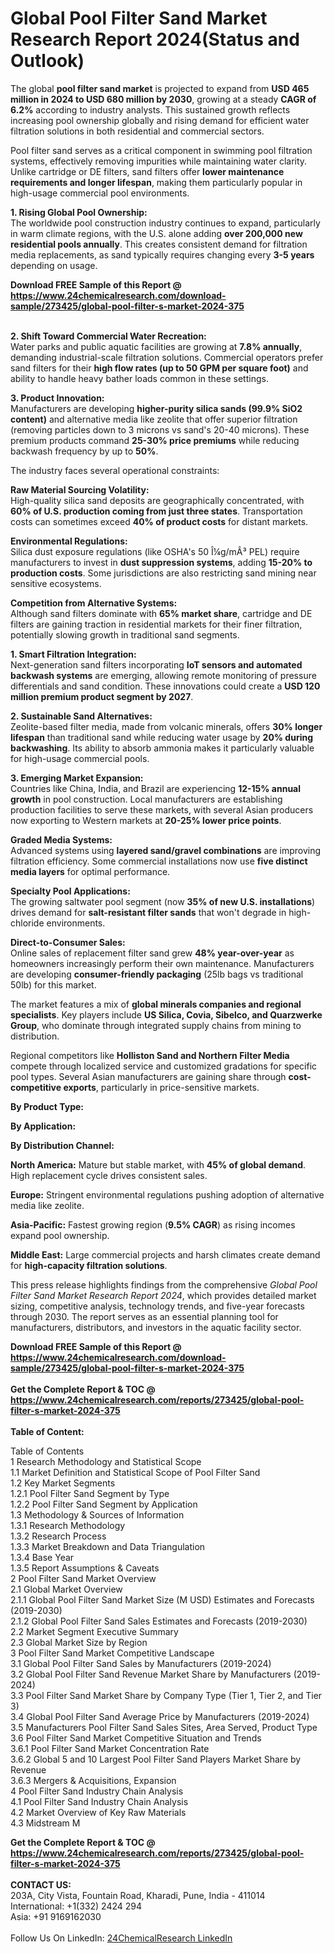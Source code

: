 <h1>Global Pool Filter Sand Market Research Report 2024(Status and Outlook)</h1><p>The global <strong>pool filter sand market</strong> is projected to expand from <strong>USD 465 million in 2024 to USD 680 million by 2030</strong>, growing at a steady <strong>CAGR of 6.2%</strong> according to industry analysts. This sustained growth reflects increasing pool ownership globally and rising demand for efficient water filtration solutions in both residential and commercial sectors.</p><p>Pool filter sand serves as a critical component in swimming pool filtration systems, effectively removing impurities while maintaining water clarity. Unlike cartridge or DE filters, sand filters offer <strong>lower maintenance requirements and longer lifespan</strong>, making them particularly popular in high-usage commercial pool environments.</p><p><strong>1. Rising Global Pool Ownership:</strong><br>
The worldwide pool construction industry continues to expand, particularly in warm climate regions, with the U.S. alone adding <strong>over 200,000 new residential pools annually</strong>. This creates consistent demand for filtration media replacements, as sand typically requires changing every <strong>3-5 years</strong> depending on usage.</p><div><b>Download FREE Sample of this Report @ 
            <a href="https://www.24chemicalresearch.com/download-sample/273425/global-pool-filter-s-market-2024-375">
            https://www.24chemicalresearch.com/download-sample/273425/global-pool-filter-s-market-2024-375</a></b></div><br><p><strong>2. Shift Toward Commercial Water Recreation:</strong><br>
Water parks and public aquatic facilities are growing at <strong>7.8% annually</strong>, demanding industrial-scale filtration solutions. Commercial operators prefer sand filters for their <strong>high flow rates (up to 50 GPM per square foot)</strong> and ability to handle heavy bather loads common in these settings.</p><p><strong>3. Product Innovation:</strong><br>
Manufacturers are developing <strong>higher-purity silica sands (99.9% SiO2 content)</strong> and alternative media like zeolite that offer superior filtration (removing particles down to 3 microns vs sand's 20-40 microns). These premium products command <strong>25-30% price premiums</strong> while reducing backwash frequency by up to <strong>50%</strong>.</p><p>The industry faces several operational constraints:</p><p><strong>Raw Material Sourcing Volatility:</strong><br>
	High-quality silica sand deposits are geographically concentrated, with <strong>60% of U.S. production coming from just three states</strong>. Transportation costs can sometimes exceed <strong>40% of product costs</strong> for distant markets.</p><p><strong>Environmental Regulations:</strong><br>
	Silica dust exposure regulations (like OSHA's 50 Î¼g/mÂ³ PEL) require manufacturers to invest in <strong>dust suppression systems</strong>, adding <strong>15-20% to production costs</strong>. Some jurisdictions are also restricting sand mining near sensitive ecosystems.</p><p><strong>Competition from Alternative Systems:</strong><br>
	Although sand filters dominate with <strong>65% market share</strong>, cartridge and DE filters are gaining traction in residential markets for their finer filtration, potentially slowing growth in traditional sand segments.</p><p><strong>1. Smart Filtration Integration:</strong><br>
Next-generation sand filters incorporating <strong>IoT sensors and automated backwash systems</strong> are emerging, allowing remote monitoring of pressure differentials and sand condition. These innovations could create a <strong>USD 120 million premium product segment by 2027</strong>.</p><p><strong>2. Sustainable Sand Alternatives:</strong><br>
Zeolite-based filter media, made from volcanic minerals, offers <strong>30% longer lifespan</strong> than traditional sand while reducing water usage by <strong>20% during backwashing</strong>. Its ability to absorb ammonia makes it particularly valuable for high-usage commercial pools.</p><p><strong>3. Emerging Market Expansion:</strong><br>
Countries like China, India, and Brazil are experiencing <strong>12-15% annual growth</strong> in pool construction. Local manufacturers are establishing production facilities to serve these markets, with several Asian producers now exporting to Western markets at <strong>20-25% lower price points</strong>.</p><p><strong>Graded Media Systems:</strong><br>
	Advanced systems using <strong>layered sand/gravel combinations</strong> are improving filtration efficiency. Some commercial installations now use <strong>five distinct media layers</strong> for optimal performance.</p><p><strong>Specialty Pool Applications:</strong><br>
	The growing saltwater pool segment (now <strong>35% of new U.S. installations</strong>) drives demand for <strong>salt-resistant filter sands</strong> that won't degrade in high-chloride environments.</p><p><strong>Direct-to-Consumer Sales:</strong><br>
	Online sales of replacement filter sand grew <strong>48% year-over-year</strong> as homeowners increasingly perform their own maintenance. Manufacturers are developing <strong>consumer-friendly packaging</strong> (25lb bags vs traditional 50lb) for this market.</p><p>The market features a mix of <strong>global minerals companies and regional specialists</strong>. Key players include <strong>US Silica, Covia, Sibelco, and Quarzwerke Group</strong>, who dominate through integrated supply chains from mining to distribution.</p><p>Regional competitors like <strong>Holliston Sand and Northern Filter Media</strong> compete through localized service and customized gradations for specific pool types. Several Asian manufacturers are gaining share through <strong>cost-competitive exports</strong>, particularly in price-sensitive markets.</p><p><strong>By Product Type:</strong></p><p><strong>By Application:</strong></p><p><strong>By Distribution Channel:</strong></p><p><strong>North America:</strong> Mature but stable market, with <strong>45% of global demand</strong>. High replacement cycle drives consistent sales.</p><p><strong>Europe:</strong> Stringent environmental regulations pushing adoption of alternative media like zeolite.</p><p><strong>Asia-Pacific:</strong> Fastest growing region (<strong>9.5% CAGR</strong>) as rising incomes expand pool ownership.</p><p><strong>Middle East:</strong> Large commercial projects and harsh climates create demand for <strong>high-capacity filtration solutions</strong>.</p><p>This press release highlights findings from the comprehensive <em>Global Pool Filter Sand Market Research Report 2024</em>, which provides detailed market sizing, competitive analysis, technology trends, and five-year forecasts through 2030. The report serves as an essential planning tool for manufacturers, distributors, and investors in the aquatic facility sector.</p><div><b>Download FREE Sample of this Report @ 
            <a href="https://www.24chemicalresearch.com/download-sample/273425/global-pool-filter-s-market-2024-375">
            https://www.24chemicalresearch.com/download-sample/273425/global-pool-filter-s-market-2024-375</a></b></div><br><div><b>Get the Complete Report & TOC @ 
            <a href="https://www.24chemicalresearch.com/reports/273425/global-pool-filter-s-market-2024-375">
            https://www.24chemicalresearch.com/reports/273425/global-pool-filter-s-market-2024-375</a></b></div><br>
            <b>Table of Content:</b><p>Table of Contents<br />
1 Research Methodology and Statistical Scope<br />
1.1 Market Definition and Statistical Scope of Pool Filter Sand<br />
1.2 Key Market Segments<br />
1.2.1 Pool Filter Sand Segment by Type<br />
1.2.2 Pool Filter Sand Segment by Application<br />
1.3 Methodology & Sources of Information<br />
1.3.1 Research Methodology<br />
1.3.2 Research Process<br />
1.3.3 Market Breakdown and Data Triangulation<br />
1.3.4 Base Year<br />
1.3.5 Report Assumptions & Caveats<br />
2 Pool Filter Sand Market Overview<br />
2.1 Global Market Overview<br />
2.1.1 Global Pool Filter Sand Market Size (M USD) Estimates and Forecasts (2019-2030)<br />
2.1.2 Global Pool Filter Sand Sales Estimates and Forecasts (2019-2030)<br />
2.2 Market Segment Executive Summary<br />
2.3 Global Market Size by Region<br />
3 Pool Filter Sand Market Competitive Landscape<br />
3.1 Global Pool Filter Sand Sales by Manufacturers (2019-2024)<br />
3.2 Global Pool Filter Sand Revenue Market Share by Manufacturers (2019-2024)<br />
3.3 Pool Filter Sand Market Share by Company Type (Tier 1, Tier 2, and Tier 3)<br />
3.4 Global Pool Filter Sand Average Price by Manufacturers (2019-2024)<br />
3.5 Manufacturers Pool Filter Sand Sales Sites, Area Served, Product Type<br />
3.6 Pool Filter Sand Market Competitive Situation and Trends<br />
3.6.1 Pool Filter Sand Market Concentration Rate<br />
3.6.2 Global 5 and 10 Largest Pool Filter Sand Players Market Share by Revenue<br />
3.6.3 Mergers & Acquisitions, Expansion<br />
4 Pool Filter Sand Industry Chain Analysis<br />
4.1 Pool Filter Sand Industry Chain Analysis<br />
4.2 Market Overview of Key Raw Materials<br />
4.3 Midstream M</p><div><b>Get the Complete Report & TOC @ 
            <a href="https://www.24chemicalresearch.com/reports/273425/global-pool-filter-s-market-2024-375">
            https://www.24chemicalresearch.com/reports/273425/global-pool-filter-s-market-2024-375</a></b></div><br><b>CONTACT US:</b><br>
            203A, City Vista, Fountain Road, Kharadi, Pune, India - 411014<br>
            International: +1(332) 2424 294<br>
            Asia: +91 9169162030 <br><br>
            Follow Us On LinkedIn: <a href="https://www.linkedin.com/company/24chemicalresearch/">24ChemicalResearch LinkedIn</a>